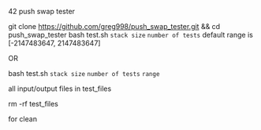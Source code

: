 42 push swap tester

git clone https://github.com/greg998/push_swap_tester.git && cd push_swap_tester
bash test.sh `stack size` `number of tests`
default range is [-2147483647, 2147483647]

OR

bash test.sh `stack size` `number of tests` `range`

all input/output files in test_files

rm -rf test_files

for clean
